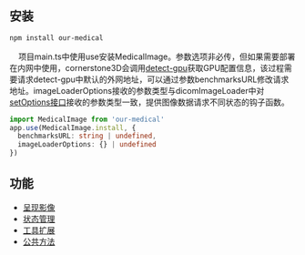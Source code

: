 ## 安装

```sh
npm install our-medical
```

    项目main.ts中使用use安装MedicalImage。参数选项非必传，但如果需要部署在内网中使用，cornerstone3D会调用[detect-gpu](https://github.com/pmndrs/detect-gpu)获取GPU配置信息，该过程需要请求detect-gpu中默认的外网地址，可以通过参数benchmarksURL修改请求地址。imageLoaderOptions接收的参数类型与dicomImageLoader中对[setOptions接口](https://github.com/cornerstonejs/cornerstone3D/blob/main/packages/dicomImageLoader/src/imageLoader/internal/options.ts)接收的参数类型一致，提供图像数据请求不同状态的钩子函数。

```typescript
import MedicalImage from 'our-medical'
app.use(MedicalImage.install, {
  benchmarksURL: string | undefined,
  imageLoaderOptions: {} | undefined
})
```

## 功能

* [呈现影像](./display.md)
* [状态管理](./status.md)
* [工具扩展](./tools.md)
* [公共方法](./utilities.md)